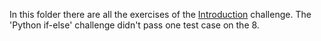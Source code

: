 In this folder there are all the exercises of the [Introduction](https://www.hackerrank.com/domains/python/py-introduction) challenge.
The 'Python if-else' challenge didn't pass one test case on the 8. 
